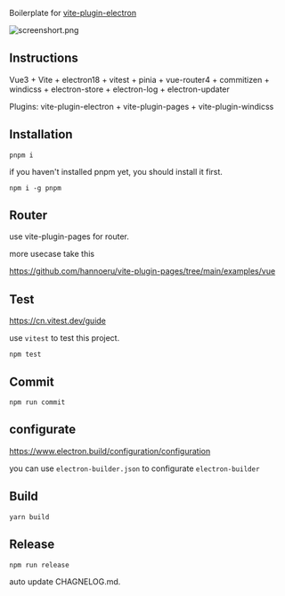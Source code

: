 Boilerplate for [vite-plugin-electron](https://www.npmjs.com/package/vite-plugin-electron)

![screenshort.png](https://github.com/electron-vite/vite-plugin-electron-quick-start/blob/main/public/screenshort.png?raw=true)

## Instructions

Vue3 + Vite + electron18 + vitest + pinia + vue-router4 + commitizen + windicss + electron-store + electron-log + electron-updater

Plugins: vite-plugin-electron + vite-plugin-pages + vite-plugin-windicss

## Installation

```shell
pnpm i
```

if you haven't installed pnpm yet, you should install it first.

```shell
npm i -g pnpm
```

##  Router

use vite-plugin-pages for router.

more usecase take this

https://github.com/hannoeru/vite-plugin-pages/tree/main/examples/vue



## Test

https://cn.vitest.dev/guide

use `vitest` to test this project.

```shell
npm test
```

## Commit

```shell
npm run commit
```

## configurate

https://www.electron.build/configuration/configuration

you can use `electron-builder.json` to configurate `electron-builder`

## Build
```shell
yarn build
```

## Release

```shell
npm run release
```

auto update CHAGNELOG.md.